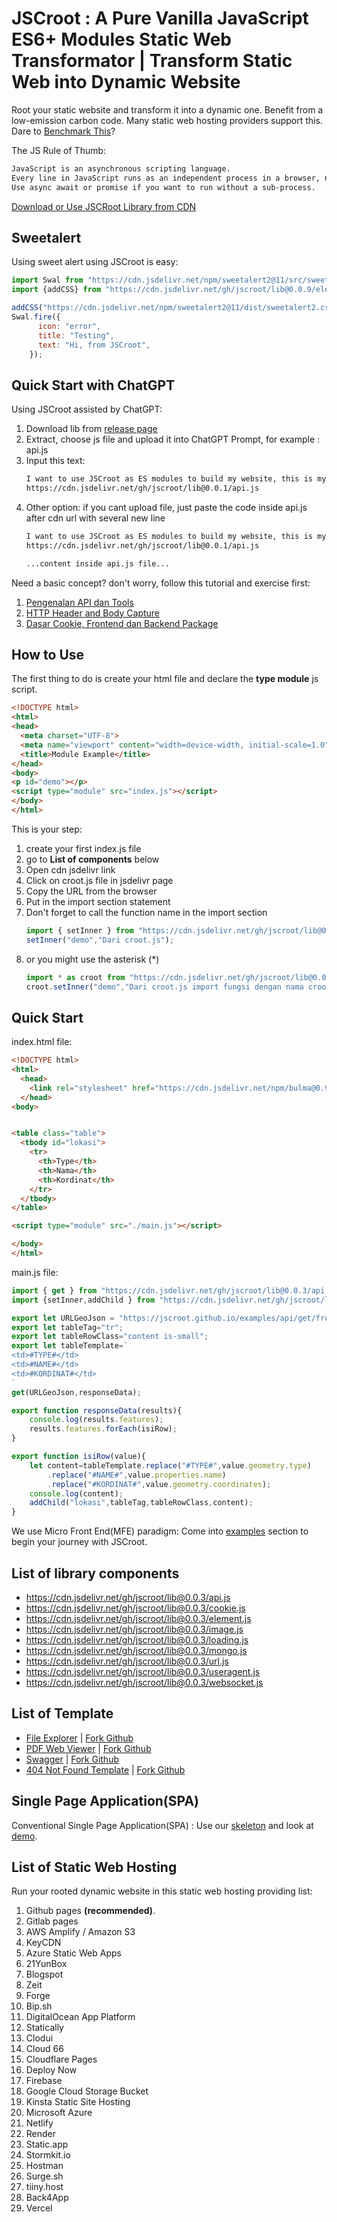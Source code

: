 # JSCroot : A Pure Vanilla JavaScript ES6+ Modules Static Web Transformator | Transform Static Web into Dynamic Website

Root your static website and transform it into a dynamic one. Benefit from a low-emission carbon code. Many static web hosting providers support this.
Dare to [Benchmark This](https://krausest.github.io/js-framework-benchmark/current.html)?  

The JS Rule of Thumb:  
```txt
JavaScript is an asynchronous scripting language.  
Every line in JavaScript runs as an independent process in a browser, not waiting.  
Use async await or promise if you want to run without a sub-process.
```

[Download or Use JSCRoot Library from CDN](https://www.jsdelivr.com/package/gh/jscroot/lib)

## Sweetalert

Using sweet alert using JSCroot is easy:
```js
import Swal from "https://cdn.jsdelivr.net/npm/sweetalert2@11/src/sweetalert2.js";
import {addCSS} from "https://cdn.jsdelivr.net/gh/jscroot/lib@0.0.9/element.js";

addCSS("https://cdn.jsdelivr.net/npm/sweetalert2@11/dist/sweetalert2.css");
Swal.fire({
      icon: "error",
      title: "Testing",
      text: "Hi, from JSCroot",
    });
```

## Quick Start with ChatGPT

Using JSCroot assisted by ChatGPT:
1. Download lib from [release page](https://github.com/jscroot/lib/releases)
2. Extract, choose js file and upload it into ChatGPT Prompt, for example : api.js
3. Input this text:
   ```txt
   I want to use JSCroot as ES modules to build my website, this is my library file from:
   https://cdn.jsdelivr.net/gh/jscroot/lib@0.0.1/api.js
   ```
4. Other option: if you cant upload file, just paste the code inside api.js after cdn url with several new line
   ```txt
   I want to use JSCroot as ES modules to build my website, this is my library file from:
   https://cdn.jsdelivr.net/gh/jscroot/lib@0.0.1/api.js

   ...content inside api.js file...
   ```

Need a basic concept? don't worry, follow this tutorial and exercise first:
1. [Pengenalan API dan Tools](https://universitas.bukupedia.co.id/ws/Chapter01/)
2. [HTTP Header and Body Capture](https://universitas.bukupedia.co.id/ws/Chapter02/)
3. [Dasar Cookie, Frontend dan Backend Package](https://universitas.bukupedia.co.id/ws/Chapter03/)

## How to Use

The first thing to do is create your html file and declare the **type module** js script.

```html
<!DOCTYPE html>
<html>
<head>
  <meta charset="UTF-8">
  <meta name="viewport" content="width=device-width, initial-scale=1.0">
  <title>Module Example</title>
</head>
<body>
<p id="demo"></p>
<script type="module" src="index.js"></script>
</body>
</html>
```
This is your step:
1. create your first index.js file
2. go to **List of components** below
3. Open cdn jsdelivr link
4. Click on croot.js file in jsdelivr page
5. Copy the URL from the browser
6. Put in the import section statement
7. Don't forget to call the function name in the import section
    ```js
    import { setInner } from "https://cdn.jsdelivr.net/gh/jscroot/lib@0.0.3/element.js";
    setInner("demo","Dari croot.js");
    ```
8. or you might use the asterisk (*)
    ```js
    import * as croot from "https://cdn.jsdelivr.net/gh/jscroot/lib@0.0.3/element.js";
    croot.setInner("demo","Dari croot.js import fungsi dengan nama croot");
    ```

    
## Quick Start
index.html file:
```html
<!DOCTYPE html>
<html>
  <head>
    <link rel="stylesheet" href="https://cdn.jsdelivr.net/npm/bulma@0.9.4/css/bulma.min.css">
  </head>
<body>


<table class="table">
  <tbody id="lokasi">
    <tr>
      <th>Type</th>
      <th>Nama</th>
      <th>Kordinat</th>
    </tr>
  </tbody>
</table>

<script type="module" src="./main.js"></script>

</body>
</html>
```
main.js file:
```js
import { get } from "https://cdn.jsdelivr.net/gh/jscroot/lib@0.0.3/api.js";
import {setInner,addChild } from "https://cdn.jsdelivr.net/gh/jscroot/lib@0.0.3/element.js";

export let URLGeoJson = "https://jscroot.github.io/examples/api/get/fromfile/data.json";
export let tableTag="tr";
export let tableRowClass="content is-small";
export let tableTemplate=`
<td>#TYPE#</td>
<td>#NAME#</td>
<td>#KORDINAT#</td>
`
get(URLGeoJson,responseData);

export function responseData(results){
    console.log(results.features);
    results.features.forEach(isiRow);
}

export function isiRow(value){
    let content=tableTemplate.replace("#TYPE#",value.geometry.type)
        .replace("#NAME#",value.properties.name)
        .replace("#KORDINAT#",value.geometry.coordinates);
    console.log(content);
    addChild("lokasi",tableTag,tableRowClass,content);
}
```
We use Micro Front End(MFE) paradigm: Come into [examples](./examples/) section to begin your journey with JSCroot.

## List of library components

* https://cdn.jsdelivr.net/gh/jscroot/lib@0.0.3/api.js
* https://cdn.jsdelivr.net/gh/jscroot/lib@0.0.3/cookie.js
* https://cdn.jsdelivr.net/gh/jscroot/lib@0.0.3/element.js
* https://cdn.jsdelivr.net/gh/jscroot/lib@0.0.3/image.js
* https://cdn.jsdelivr.net/gh/jscroot/lib@0.0.3/loading.js
* https://cdn.jsdelivr.net/gh/jscroot/lib@0.0.3/mongo.js
* https://cdn.jsdelivr.net/gh/jscroot/lib@0.0.3/url.js
* https://cdn.jsdelivr.net/gh/jscroot/lib@0.0.3/useragent.js
* https://cdn.jsdelivr.net/gh/jscroot/lib@0.0.3/websocket.js

## List of Template

* [File Explorer](https://jscroot.github.io/explorer/) | [Fork Github](https://github.com/jscroot/explorer)
* [PDF Web Viewer](https://jscroot.github.io/view/) | [Fork Github](https://github.com/jscroot/view)
* [Swagger](https://jscroot.github.io/swagger/) | [Fork Github](https://github.com/jscroot/swagger)
* [404 Not Found Template](https://jscroot.github.io/404/404.html) | [Fork Github](https://github.com/jscroot/404)

## Single Page Application(SPA)

Conventional Single Page Application(SPA) : Use our [skeleton](https://github.com/jscroot/skeleton) and look at [demo](https://jscroot.github.io/skeleton/).

## List of Static Web Hosting

Run your rooted dynamic website in this static web hosting providing list:
1. Github pages **(recommended)**.
2. Gitlab pages
3. AWS Amplify / Amazon S3
4. KeyCDN
5. Azure Static Web Apps
6. 21YunBox
7. Blogspot
8. Zeit
9. Forge
10. Bip.sh
11. DigitalOcean App Platform
12. Statically
13. Clodui
14. Cloud 66
15. Cloudflare Pages
16. Deploy Now
17. Firebase
18. Google Cloud Storage Bucket
19. Kinsta Static Site Hosting
20. Microsoft Azure
21. Netlify
22. Render
23. Static.app
24. Stormkit.io
25. Hostman
26. Surge.sh
27. tiiny.host
28. Back4App
29. Vercel
